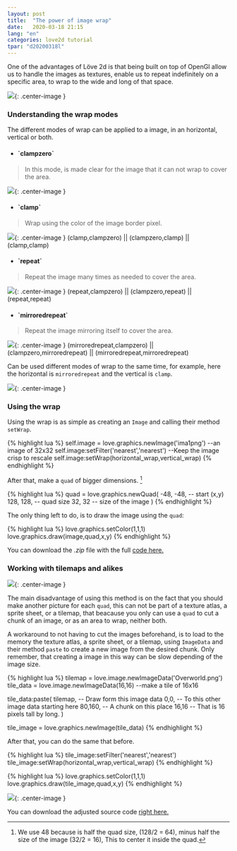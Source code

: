 ```yaml
---
layout: post
title:  "The power of image wrap"
date:   2020-03-18 21:15
lang: "en"
categories: love2d tutorial
tpar: "d20200318l"
---
```


One of the advantages of  Löve 2d is that being built on top of OpenGl allow us to handle the images as textures, enable us to repeat indefinitely on a specific area, to wrap to the wide and long of that space.

![](/assets/t_wrap/wrap.gif){: .center-image }

<h3>Understanding the wrap modes</h3>

The different modes of wrap can be applied to a image, in an horizontal, vertical or both.

* <h4>`clampzero`</h4>

> In this mode, is made clear for the image that it can not wrap to cover the area.

![](/assets/t_wrap/ima1.png){: .center-image }

* <h4>`clamp`</h4>

> Wrap using the color of the image border pixel.

![](/assets/t_wrap/clamp.png){: .center-image }
(clamp,clampzero) || (clampzero,clamp) || (clamp,clamp)

* <h4>`repeat`</h4> 

> Repeat the image many times as needed to cover the area.

![](/assets/t_wrap/repeat.png){: .center-image }
(repeat,clampzero) || (clampzero,repeat) || (repeat,repeat)

* <h4>`mirroredrepeat`</h4>

> Repeat the image mirroring itself to cover the area.

![](/assets/t_wrap/mirroredrepeat.png){: .center-image }
(mirroredrepeat,clampzero) || (clampzero,mirroredrepeat) || (mirroredrepeat,mirroredrepeat)

Can be used different modes of wrap to the same time, for example, here the horizontal is `mirroredrepeat` and the vertical is `clamp`.

![](/assets/t_wrap/mix.png){: .center-image }

<h3>Using the wrap</h3>

Using the wrap is as simple as creating an `Image` and calling their method `setWrap`.

{% highlight lua %}
self.image = love.graphics.newImage('ima1png') --an image of 32x32
self.image:setFilter('nearest','nearest') --Keep the image crisp to rescale
self.image:setWrap(horizontal_wrap,vertical_wrap)
{% endhighlight %}

After that, make a `quad` of bigger dimensions. [^1]

{% highlight lua %}
quad = love.graphics.newQuad(
    -48, -48, -- start (x,y)
    128, 128, -- quad size
     32,  32  -- size of the image
     )
{% endhighlight %}

The only thing left to do, is to draw the image using the `quad`:

{% highlight lua %}
love.graphics.setColor(1,1,1)
love.graphics.draw(image,quad,x,y)
{% endhighlight %}


You can download the *.zip* file with the full [code here.](/assets/t_wrap/wrap.zip)

<h3>Working with tilemaps and alikes</h3>

![](/assets/t_wrap/Overworld.png){: .center-image }

The main disadvantage of using this method is on the fact that you should make another picture for each `quad`, this can not be part of a texture atlas, a sprite sheet, or a tilemap, that beacause you only can use a `quad` to cut a chunk of an image, or as an area to wrap, neither both.

A workaround to not having to cut the images beforehand, is to load to the memory the texture atlas, a sprite sheet, or a tilemap, using `ImageData` and their method `paste` to create a new image from the desired chunk. Only remember, that creating a image in this way can be slow depending of the image size.

{% highlight lua %}
tilemap = love.image.newImageData('Overworld.png')
tile_data = love.image.newImageData(16,16) --make a tile of 16x16

tile_data:paste(
    tilemap, -- Draw form this image data
    0,0,     -- To this other image data starting here
    80,160,  -- A chunk on this place
    16,16    -- That is 16 pixels tall by long.
    )
    
tile_image = love.graphics.newImage(tile_data)
{% endhighlight %}

After that, you can do the same that before. 

{% highlight lua %}
tile_image:setFilter('nearest','nearest')
tile_image:setWrap(horizontal_wrap,vertical_wrap) 
{% endhighlight %}

{% highlight lua %}
love.graphics.setColor(1,1,1)
love.graphics.draw(tile_image,quad,x,y)
{% endhighlight %}

![](/assets/t_wrap/wrap_tile.gif){: .center-image }


You can download the adjusted source code [right here.](/assets/t_wrap/wrap_tile.zip)

[^1]:We use 48 because is half the quad size, (128/2 = 64), minus half the size of the image (32/2 = 16), This to center it inside the quad.
